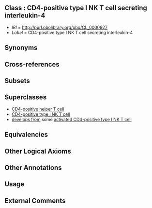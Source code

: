 
## Class : CD4-positive type I NK T cell secreting interleukin-4

 * *IRI* = http://purl.obolibrary.org/obo/CL_0000927
 * *Label* = CD4-positive type I NK T cell secreting interleukin-4

## Synonyms


## Cross-references


## Subsets


## Superclasses

 * [CD4-positive helper T cell](../../CL/92/CL_0000492.md)
 * [CD4-positive type I NK T cell](../../CL/23/CL_0000923.md)
 * [develops from](../../RO/02/RO_0002202.md) some [activated CD4-positive type I NK T cell](../../CL/25/CL_0000925.md)

## Equivalencies


## Other Logical Axioms


## Other Annotations


## Usage


## External Comments

